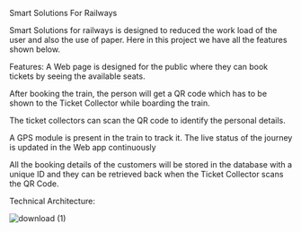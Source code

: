 Smart Solutions For Railways

Smart Solutions for railways is designed to reduced the work load of the user and also the use of paper. Here in this project we have all the features shown below.

Features:
A Web page is designed for the public where they can book tickets by seeing the available seats.

After booking the train, the person will get a QR code which has to be shown to the Ticket Collector while boarding the train.

 The ticket collectors can scan the QR code to identify the personal details.

A GPS module is present in the train to track it. The live status of the journey is updated in the Web app continuously

All the booking details of the customers will be stored in the database with a unique ID and they can be retrieved back when the Ticket Collector scans the QR Code.


Technical Architecture:

![download (1)](https://user-images.githubusercontent.com/45667479/194706080-ed11e06c-db85-4159-9a08-8603d12f4c2e.png)
